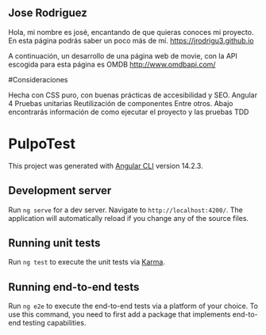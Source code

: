 
## Jose Rodriguez
Hola, mi nombre es josé, encantando de que quieras conoces mi proyecto.
En esta página podrás saber un poco más de mí.
https://jrodrigu3.github.io

A continuación, un desarrollo de una página web de movie, con la API escogida para esta página es OMDB http://www.omdbapi.com/

#Consideraciones 

Hecha con CSS puro, con buenas prácticas de accesibilidad y SEO.
Angular 4
Pruebas unitarias
Reutilización de componentes
Entre otros.
Abajo encontrarás información de como ejecutar el proyecto y las pruebas TDD
# PulpoTest

This project was generated with [Angular CLI](https://github.com/angular/angular-cli) version 14.2.3.

## Development server

Run `ng serve` for a dev server. Navigate to `http://localhost:4200/`. The application will automatically reload if you change any of the source files.

## Running unit tests

Run `ng test` to execute the unit tests via [Karma](https://karma-runner.github.io).

## Running end-to-end tests

Run `ng e2e` to execute the end-to-end tests via a platform of your choice. To use this command, you need to first add a package that implements end-to-end testing capabilities.
